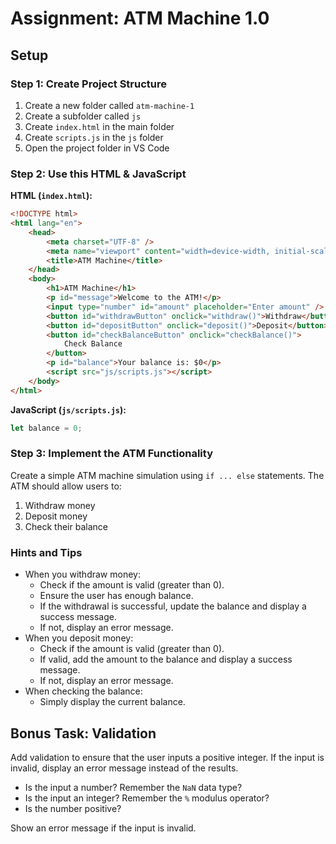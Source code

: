 # Assignment: ATM Machine 1.0

## Setup

### Step 1: Create Project Structure

1. Create a new folder called `atm-machine-1`
2. Create a subfolder called `js`
3. Create `index.html` in the main folder
4. Create `scripts.js` in the `js` folder
5. Open the project folder in VS Code

### Step 2: Use this HTML & JavaScript

**HTML (`index.html`):**

```html
<!DOCTYPE html>
<html lang="en">
    <head>
        <meta charset="UTF-8" />
        <meta name="viewport" content="width=device-width, initial-scale=1.0" />
        <title>ATM Machine</title>
    </head>
    <body>
        <h1>ATM Machine</h1>
        <p id="message">Welcome to the ATM!</p>
        <input type="number" id="amount" placeholder="Enter amount" />
        <button id="withdrawButton" onclick="withdraw()">Withdraw</button>
        <button id="depositButton" onclick="deposit()">Deposit</button>
        <button id="checkBalanceButton" onclick="checkBalance()">
            Check Balance
        </button>
        <p id="balance">Your balance is: $0</p>
        <script src="js/scripts.js"></script>
    </body>
</html>
```

**JavaScript (`js/scripts.js`):**

```javascript
let balance = 0;
```

### Step 3: Implement the ATM Functionality

Create a simple ATM machine simulation using `if ... else` statements. The ATM should allow users to:

1. Withdraw money
2. Deposit money
3. Check their balance

### Hints and Tips

-   When you withdraw money:
    -   Check if the amount is valid (greater than 0).
    -   Ensure the user has enough balance.
    -   If the withdrawal is successful, update the balance and display a success message.
    -   If not, display an error message.
-   When you deposit money:
    -   Check if the amount is valid (greater than 0).
    -   If valid, add the amount to the balance and display a success message.
    -   If not, display an error message.
-   When checking the balance:
    -   Simply display the current balance.

## Bonus Task: Validation

Add validation to ensure that the user inputs a positive integer. If the input is invalid, display an error message instead of the results.

-   Is the input a number? Remember the `NaN` data type?
-   Is the input an integer? Remember the `%` modulus operator?
-   Is the number positive?

Show an error message if the input is invalid.
